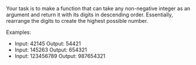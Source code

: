 Your task is to make a function that can take any non-negative integer as an argument and return it with its digits in descending order. 
Essentially, rearrange the digits to create the highest possible number.
 
Examples:
- Input: 42145 Output: 54421
- Input: 145263 Output: 654321
- Input: 123456789 Output: 987654321
